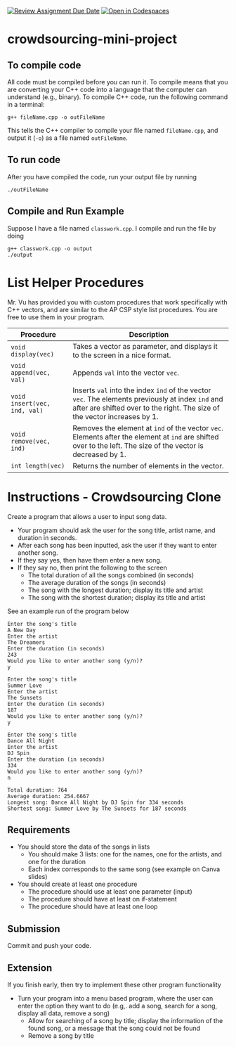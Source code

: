 [![Review Assignment Due Date](https://classroom.github.com/assets/deadline-readme-button-22041afd0340ce965d47ae6ef1cefeee28c7c493a6346c4f15d667ab976d596c.svg)](https://classroom.github.com/a/oOSTMjjq)
[![Open in Codespaces](https://classroom.github.com/assets/launch-codespace-2972f46106e565e64193e422d61a12cf1da4916b45550586e14ef0a7c637dd04.svg)](https://classroom.github.com/open-in-codespaces?assignment_repo_id=18274877)
# crowdsourcing-mini-project

## To compile code
All code must be compiled before you can run it.  To compile means that you are converting your C++ code into a language that the computer can understand (e.g., binary).  To compile C++ code, run the following command in a terminal:
```
g++ fileName.cpp -o outFileName
```
This tells the C++ compiler to compile your file named `fileName.cpp`, and output it (`-o`) as a file named `outFileName`.

## To run code
After you have compiled the code, run your output file by running
```
./outFileName
```

## Compile and Run Example
Suppose I have a file named `classwork.cpp`.  I compile and run the file by doing
```
g++ classwork.cpp -o output
./output
```
# List Helper Procedures
Mr. Vu has provided you with custom procedures that work specifically with C++ vectors, and are similar to the AP CSP style list procedures.  You are free to use them in your program.

|Procedure|Description|
|---|---|
|`void display(vec)`|Takes a vector as parameter, and displays it to the screen in a nice format.|
|`void append(vec, val)`|Appends `val` into the vector `vec`.|
|`void insert(vec, ind, val)`|Inserts `val` into the index `ind` of the vector `vec`.  The elements previously at index `ind` and after are shifted over to the right.  The size of the vector increases by 1.|
|`void remove(vec, ind)`|Removes the element at `ind` of the vector `vec`.  Elements after the element at `ind` are shifted over to the left.  The size of the vector is decreased by 1.|
|`int length(vec)`|Returns the number of elements in the vector.|

# Instructions - Crowdsourcing Clone
Create a program that allows a user to input song data.

* Your program should ask the user for the song title, artist name, and duration in seconds.
* After each song has been inputted, ask the user if they want to enter another song.
* If they say yes, then have them enter a new song.
* If they say no, then print the following to the screen
    * The total duration of all the songs combined (in seconds)
    * The average duration of the songs (in seconds)
    * The song with the longest duration; display its title and artist
    * The song with the shortest duration; display its title and artist

See an example run of the program below
```
Enter the song's title
A New Day
Enter the artist
The Dreamers
Enter the duration (in seconds)
243
Would you like to enter another song (y/n)?
y

Enter the song's title
Summer Love
Enter the artist
The Sunsets
Enter the duration (in seconds)
187
Would you like to enter another song (y/n)?
y

Enter the song's title
Dance All Night
Enter the artist
DJ Spin
Enter the duration (in seconds)
334
Would you like to enter another song (y/n)?
n

Total duration: 764
Average duration: 254.6667
Longest song: Dance All Night by DJ Spin for 334 seconds
Shortest song: Summer Love by The Sunsets for 187 seconds
```
## Requirements
* You should store the data of the songs in lists
    * You should make 3 lists: one for the names, one for the artists, and one for the duration
    * Each index corresponds to the same song (see example on Canva slides)
* You should create at least one procedure
    * The procedure should use at least one parameter (input)
    * The procedure should have at least on if-statement
    * The procedure should have at least one loop

## Submission
Commit and push your code.

## Extension
If you finish early, then try to implement these other program functionality

* Turn your program into a menu based program, where the user can enter the option they want to do (e.g,. add a song, search for a song, display all data, remove a song)
    * Allow for searching of a song by title; display the information of the found song, or a message that the song could not be found
    * Remove a song by title
